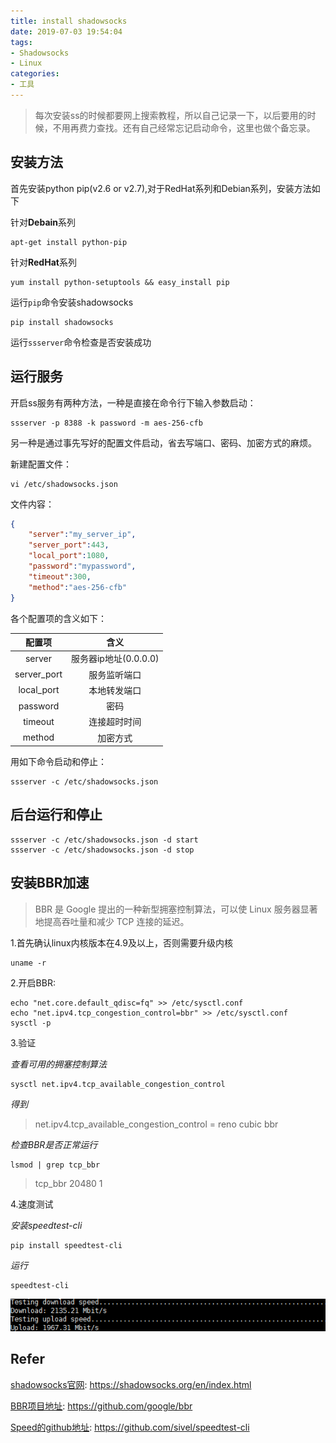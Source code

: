 ```yaml
---
title: install shadowsocks
date: 2019-07-03 19:54:04
tags:
- Shadowsocks
- Linux
categories:
- 工具
---
```


> 每次安装ss的时候都要网上搜索教程，所以自己记录一下，以后要用的时候，不用再费力查找。还有自己经常忘记启动命令，这里也做个备忘录。

<!--more-->

## 安装方法
首先安装python pip(v2.6 or v2.7),对于RedHat系列和Debian系列，安装方法如下

针对**Debain**系列
```
apt-get install python-pip
```
针对**RedHat**系列
```
yum install python-setuptools && easy_install pip
```

运行`pip`命令安装shadowsocks
```
pip install shadowsocks
```
运行`ssserver`命令检查是否安装成功

## 运行服务
开启ss服务有两种方法，一种是直接在命令行下输入参数启动：
```
ssserver -p 8388 -k password -m aes-256-cfb
```
另一种是通过事先写好的配置文件启动，省去写端口、密码、加密方式的麻烦。

新建配置文件：
```
vi /etc/shadowsocks.json
```
文件内容：
```json
{
	"server":"my_server_ip",
	"server_port":443,
	"local_port":1080,
	"password":"mypassword",
	"timeout":300,
	"method":"aes-256-cfb"
}
```
各个配置项的含义如下：

|配置项 |含义|
|:-:|:-:|
|server|服务器ip地址(0.0.0.0)|
|server_port|服务监听端口|
|local_port|本地转发端口|
|password|密码|
|timeout|连接超时时间|
|method|加密方式|

用如下命令启动和停止：
```
ssserver -c /etc/shadowsocks.json
```

## 后台运行和停止
```
ssserver -c /etc/shadowsocks.json -d start
ssserver -c /etc/shadowsocks.json -d stop
```

## 安装BBR加速
> BBR 是 Google 提出的一种新型拥塞控制算法，可以使 Linux 服务器显著地提高吞吐量和减少 TCP 连接的延迟。

1.首先确认linux内核版本在4.9及以上，否则需要升级内核
```
uname -r
```
2.开启BBR:
```
echo "net.core.default_qdisc=fq" >> /etc/sysctl.conf
echo "net.ipv4.tcp_congestion_control=bbr" >> /etc/sysctl.conf
sysctl -p
```
3.验证

*查看可用的拥塞控制算法*
```
sysctl net.ipv4.tcp_available_congestion_control
```
*得到*
> net.ipv4.tcp_available_congestion_control = reno cubic bbr

*检查BBR是否正常运行*
```
lsmod | grep tcp_bbr
```
> tcp_bbr 20480 1

4.速度测试

*安装speedtest-cli*
```
pip install speedtest-cli
```

*运行*
```
speedtest-cli
```
![speed测试结果](/images/speed.png)

## Refer

[shadowsocks官网](https://shadowsocks.org/en/index.html): https://shadowsocks.org/en/index.html

[BBR项目地址](https://github.com/google/bbr): https://github.com/google/bbr

[Speed的github地址](https://github.com/sivel/speedtest-cli): https://github.com/sivel/speedtest-cli
